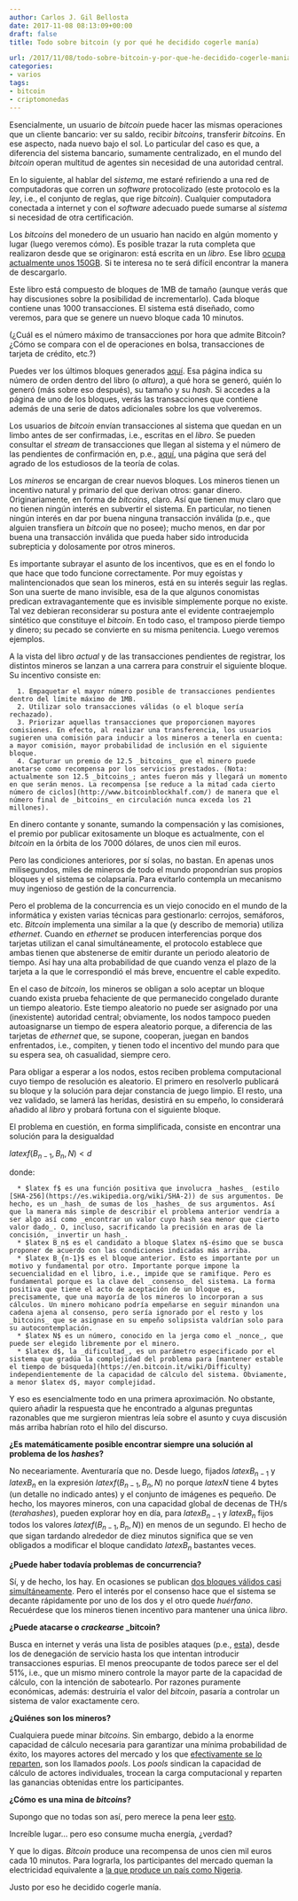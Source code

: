 ```yaml
---
author: Carlos J. Gil Bellosta
date: 2017-11-08 08:13:09+00:00
draft: false
title: Todo sobre bitcoin (y por qué he decidido cogerle manía)

url: /2017/11/08/todo-sobre-bitcoin-y-por-que-he-decidido-cogerle-mania/
categories:
- varios
tags:
- bitcoin
- criptomonedas
---
```


Esencialmente, un usuario de _bitcoin_ puede hacer las mismas operaciones que un cliente bancario: ver su saldo, recibir _bitcoins_, transferir _bitcoins_. En ese aspecto, nada nuevo bajo el sol. Lo particular del caso es que, a diferencia del sistema bancario, sumamente centralizado, en el mundo del _bitcoin_ operan multitud de agentes sin necesidad de una autoridad central.

En lo siguiente, al hablar del _sistema_, me estaré refiriendo a una red de computadoras que corren un _software_ protocolizado (este protocolo es la _ley_, i.e., el conjunto de reglas, que rige _bitcoin_). Cualquier computadora conectada a internet y con el _software_ adecuado puede sumarse al _sistema_ si necesidad de otra certificación.

Los _bitcoins_ del monedero de un usuario han nacido en algún momento y lugar (luego veremos cómo). Es posible trazar la ruta completa que realizaron desde que se originaron: está escrita en un _libro_. Ese libro [ocupa actualmente unos 150GB](https://www.statista.com/statistics/647523/worldwide-bitcoin-blockchain-size/). Si te interesa no te será difícil encontrar la manera de descargarlo.

Este libro está compuesto de bloques de 1MB de tamaño (aunque verás que hay discusiones sobre la posibilidad de incrementarlo). Cada bloque contiene unas 1000 transacciones. El sistema está diseñado, como veremos, para que se genere un nuevo bloque cada 10 minutos.

(¿Cuál es el número máximo de transacciones por hora que admite Bitcoin? ¿Cómo se compara con el de operaciones en bolsa, transacciones de tarjeta de crédito, etc.?)

Puedes ver los últimos bloques generados [aquí](https://blockchain.info/blocks). Esa página indica su número de orden dentro del libro (o _altura_), a qué hora se generó, quién lo generó (más sobre eso después), su tamaño y su _hash_. Si accedes a la página de uno de los bloques, verás las transacciones que contiene además de una serie de datos adicionales sobre los que volveremos.

Los usuarios de _bitcoin_ envían transacciones al sistema que quedan en un limbo antes de ser confirmadas, i.e., escritas en el _libro_. Se pueden consultar el _stream_ de transacciones que llegan al sistema y el número de las pendientes de confirmación en, p.e., [aquí](https://blockchain.info/unconfirmed-transactions), una página que será del agrado de los estudiosos de la teoría de colas.

Los _mineros_ se encargan de crear nuevos bloques. Los mineros tienen un incentivo natural y primario del que derivan otros: ganar dinero. Originariamente, en forma de _bitcoins_, claro. Así que tienen muy claro que no tienen ningún interés en subvertir el sistema. En particular, no tienen ningún interés en dar por buena ninguna transacción inválida (p.e., que alguien transfiera un _bitcoin_ que no posee); mucho menos, en dar por buena una transacción inválida que pueda haber sido introducida subrepticia y dolosamente por otros mineros.

Es importante subrayar el asunto de los incentivos, que es en el fondo lo que hace que todo funcione correctamente. Por muy egoístas y malintencionados que sean los mineros, está en su interés seguir las reglas. Son una suerte de mano invisible, esa de la que algunos conomistas predican extravagantemente que es invisible simplemente porque no existe. Tal vez debieran reconsiderar su postura ante el evidente contraejemplo sintético que constituye el _bitcoin_. En todo caso, el tramposo pierde tiempo y dinero; su pecado se convierte en su misma penitencia. Luego veremos ejemplos.

A la vista del libro _actual_ y de las transacciones pendientes de registrar, los distintos mineros se lanzan a una carrera para construir el siguiente bloque. Su incentivo consiste en:



 	  1. Empaquetar el mayor número posible de transacciones pendientes dentro del límite máximo de 1MB.
 	  2. Utilizar solo transacciones válidas (o el bloque sería rechazado).
 	  3. Priorizar aquellas transacciones que proporcionen mayores comisiones. En efecto, al realizar una transferencia, los usuarios sugieren una comisión para inducir a los mineros a tenerla en cuenta: a mayor comisión, mayor probabilidad de inclusión en el siguiente bloque.
 	  4. Capturar un premio de 12.5 _bitcoins_ que el minero puede anotarse como recompensa por los servicios prestados. (Nota: actualmente son 12.5 _bitcoins_; antes fueron más y llegará un momento en que serán menos. La recompensa [se reduce a la mitad cada cierto número de ciclos](http://www.bitcoinblockhalf.com/) de manera que el número final de _bitcoins_ en circulación nunca exceda los 21 millones).

En dinero contante y sonante, sumando la compensación y las comisiones, el premio por publicar exitosamente un bloque es actualmente, con el _bitcoin_ en la órbita de los 7000 dólares, de unos cien mil euros.

Pero las condiciones anteriores, por sí solas, no bastan. En apenas unos milisegundos, miles de mineros de todo el mundo propondrían sus propios bloques y el sistema se colapsaría. Para evitarlo contempla un mecanismo muy ingenioso de gestión de la concurrencia.

Pero el problema de la concurrencia es un viejo conocido en el mundo de la informática y existen varias técnicas para gestionarlo: cerrojos, semáforos, etc. _Bitcoin_ implementa una similar a la que (y describo de memoria) utiliza _ethernet_. Cuando en _ethernet_ se producen interferencias porque dos tarjetas utilizan el canal simultáneamente, el protocolo establece que ambas tienen que abstenerse de emitir durante un periodo aleatorio de tiempo. Así hay una alta probabilidad de que cuando venza el plazo de la tarjeta a la que le correspondió el más breve, encuentre el cable expedito.

En el caso de _bitcoin_, los mineros se obligan a solo aceptar un bloque cuando exista prueba fehaciente de que permanecido congelado durante un tiempo aleatorio. Este tiempo aleatorio no puede ser asignado por una (inexistente) autoridad central; obviamente, los nodos tampoco pueden autoasignarse un tiempo de espera aleatorio porque, a diferencia de las tarjetas de _ethernet_ que, se supone, cooperan, juegan en bandos enfrentados, i.e., compiten, y tienen todo el incentivo del mundo para que su espera sea, oh casualidad, siempre cero.

Para obligar a esperar a los nodos, estos reciben problema computacional cuyo tiempo de resolución es aleatorio. El primero en resolverlo publicará su bloque y la solución para dejar constancia de juego limpio. El resto, una vez validado, se lamerá las heridas, desistirá en su empeño, lo considerará añadido al _libro_ y probará fortuna con el siguiente bloque.

El problema en cuestión, en forma simplificada, consiste en encontrar una solución para la desigualdad


$latex f(B_{n-1}, B_n, N) < d$


donde:



 	  * $latex f$ es una función positiva que involucra _hashes_ (estilo [SHA-256](https://es.wikipedia.org/wiki/SHA-2)) de sus argumentos. De hecho, es un _hash_ de sumas de los _hashes_ de sus argumentos. Así que la manera más simple de describir el problema anterior vendría a ser algo así como _encontrar un valor cuyo hash sea menor que cierto valor dado_. O, incluso, sacrificando la precisión en aras de la concisión, _invertir un hash_.
 	  * $latex B_n$ es el candidato a bloque $latex n$-ésimo que se busca proponer de acuerdo con las condiciones indicadas más arriba.
 	  * $latex B_{n-1}$ es el bloque anterior. Esto es importante por un motivo y fundamental por otro. Importante porque impone la secuencialidad en el libro, i.e., impide que se ramifique. Pero es fundamental porque es la clave del _consenso_ del sistema. La forma positiva que tiene el acto de aceptación de un bloque es, precisamente, que una mayoría de los mineros lo incorporan a sus cálculos. Un minero mohicano podría empeñarse en seguir minandon una cadena ajena al consenso, pero sería ignorado por el resto y los _bitcoins_ que se asignase en su empeño solipsista valdrían solo para su autocontemplación.
 	  * $latex N$ es un número, conocido en la jerga como el _nonce_, que puede ser elegido libremente por el minero.
 	  * $latex d$, la _dificultad_, es un parámetro especificado por el sistema que gradúa la complejidad del problema para [mantener estable el tiempo de búsqueda](https://en.bitcoin.it/wiki/Difficulty) independientemente de la capacidad de cálculo del sistema. Obviamente, a menor $latex d$, mayor complejidad.

Y eso es esencialmente todo en una primera aproximación. No obstante, quiero añadir la respuesta que he encontrado a algunas preguntas razonables que me surgieron mientras leía sobre el asunto y cuya discusión más arriba habrían roto el hilo del discurso.

**¿Es matemáticamente posible encontrar siempre una solución al problema de los _hashes_?**

No neceariamente. Aventuraría que no. Desde luego, fijados $latex B_{n-1}$ y $latex B_n$ en la expresión $latex f(B_{n-1}, B_n, N)$ no porque $latex N$ tiene 4 bytes (un detalle no indicado antes) y el conjunto de imágenes es pequeño. De hecho, los mayores mineros, con una capacidad global de decenas de TH/s (_terahashes_), pueden explorar hoy en día, para $latex B_{n-1}$ y $latex B_n$ fijos todos los valores $latex f(B_{n-1}, B_n, N))$ en menos de un segundo. El hecho de que sigan tardando alrededor de diez minutos significa que se ven obligados a modificar el bloque candidato $latex B_n$ bastantes veces.

**¿Puede haber todavía problemas de concurrencia?**

Sí, y de hecho, los hay. En ocasiones se publican [dos bloques válidos casi simultáneamente](https://blockchain.info/es/orphaned-blocks). Pero el interés por el consenso hace que el sistema se decante rápidamente por uno de los dos y el otro quede _huérfano_. Recuérdese que los mineros tienen incentivo para mantener una única _libro_.

**¿Puede atacarse o _crackearse_ _bitcoin?**

Busca en internet y verás una lista de posibles ataques (p.e., [esta](https://btc-hijack.ethz.ch/)), desde los de denegación de servicio hasta los que intentan introducir transacciones espurias. El menos preocupante de todos parece ser el del 51%, i.e., que un mismo minero controle la mayor parte de la capacidad de cálculo, con la intención de sabotearlo. Por razones puramente económicas, además: destruiría el valor del _bitcoin_, pasaría a controlar un sistema de valor exactamente cero.

**¿Quiénes son los mineros?**

Cualquiera puede minar _bitcoins_. Sin embargo, debido a la enorme capacidad de cálculo necesaria para garantizar una mínima probabilidad de éxito, los mayores actores del mercado y los que [efectivamente se lo reparten](https://blockchain.info/pools), son los llamados _pools_. Los _pools_ sindican la capacidad de cálculo de actores individuales, trocean la carga computacional y reparten las ganancias obtenidas entre los participantes.

**¿Cómo es una mina de _bitcoins_?**

Supongo que no todas son así, pero merece la pena leer [esto](https://qz.com/1054805/what-its-like-working-at-a-sprawling-bitcoin-mine-in-inner-mongolia/).

Increíble lugar… pero eso consume mucha energía, ¿verdad?

Y que lo digas. _Bitcoin_ produce una recompensa de unos cien mil euros cada 10 minutos. Para lograrla, los participantes del mercado queman la electricidad equivalente a [la que produce un país como Nigeria](https://cryptovest.com/news/bitcoin-mining-is-burning-enough-electricity-to-power-nigeria/).

Justo por eso he decidido cogerle manía.
